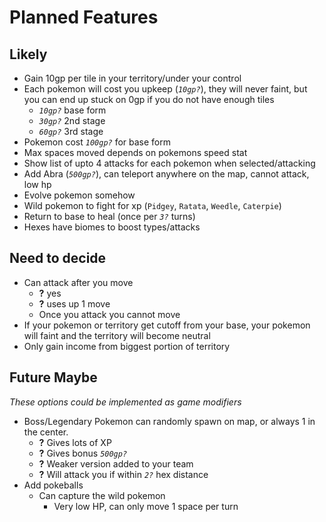 # Planned Features

## Likely

- Gain 10gp per tile in your territory/under your control
- Each pokemon will cost you upkeep (_`10gp?`_), they will never faint, but you can end up stuck on 0gp if you do not have enough tiles
  - _`10gp?`_ base form
  - _`30gp?`_ 2nd stage
  - _`60gp?`_ 3rd stage
- Pokemon cost _`100gp?`_ for base form
- Max spaces moved depends on pokemons speed stat
- Show list of upto 4 attacks for each pokemon when selected/attacking
- Add Abra (_`500gp?`_), can teleport anywhere on the map, cannot attack, low hp
- Evolve pokemon somehow
- Wild pokemon to fight for xp (`Pidgey`, `Ratata`, `Weedle`, `Caterpie`)
- Return to base to heal (once per _`3?`_ turns)
- Hexes have biomes to boost types/attacks

## Need to decide

- Can attack after you move
  - **?** yes
  - **?** uses up 1 move
  - Once you attack you cannot move
- If your pokemon or territory get cutoff from your base, your pokemon will faint and the territory will become neutral
- Only gain income from biggest portion of territory

## Future Maybe

_These options could be implemented as game modifiers_

- Boss/Legendary Pokemon can randomly spawn on map, or always 1 in the center.
  - **?** Gives lots of XP
  - **?** Gives bonus _`500gp?`_
  - **?** Weaker version added to your team
  - **?** Will attack you if within _`2?`_ hex distance
- Add pokeballs
  - Can capture the wild pokemon
    - Very low HP, can only move 1 space per turn
